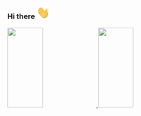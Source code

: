 ### Hi there <img src="https://raw.githubusercontent.com/parth-27/parth-27/master/Hi.gif" width="30px">

<a href="https://github.com/AVS1508">
  <img height="180em" width="40%" src="https://github-readme-stats.vercel.app/api?username=unitondev&theme=graywhite&show_icons=true" />
  <img height="180em" width="40%" src="https://github-readme-stats.vercel.app/api/top-langs/?username=unitondev&theme=graywhite&layout=compact" />
</a>
